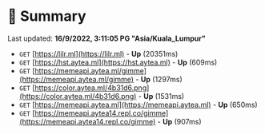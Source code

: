 # 📖 Summary
Last updated: **16/9/2022, 3:11:05 PG "Asia/Kuala_Lumpur"**

- `GET` [https://lilr.ml](https://lilr.ml) - **Up** (20351ms)
- `GET` [https://hst.aytea.ml](https://hst.aytea.ml) - **Up** (609ms)
- `GET` [https://memeapi.aytea.ml/gimme](https://memeapi.aytea.ml/gimme) - **Up** (1297ms)
- `GET` [https://color.aytea.ml/4b31d6.png](https://color.aytea.ml/4b31d6.png) - **Up** (1531ms)
- `GET` [https://memeapi.aytea.ml](https://memeapi.aytea.ml) - **Up** (650ms)
- `GET` [https://memeapi.aytea14.repl.co/gimme](https://memeapi.aytea14.repl.co/gimme) - **Up** (907ms)
